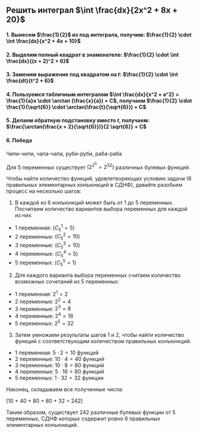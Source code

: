 
## Решить интеграл $\int \frac{dx}{2x^2 + 8x + 20}$

#### 1. Вынесем $\frac{1}{2}$ из под интеграла, получим: $\frac{1}{2} \cdot \int \frac{dx}{x^2 + 4x + 10}$
#### 2. Выделим полный квадрат в знаменателе: $\frac{1}{2} \cdot \int \frac{dx}{(x + 2)^2 + 6}$ 
#### 3. Заменим выражение под квадратом на $t$: $\frac{1}{2} \cdot \int \frac{dt}{t^2 + 6}$
#### 4. Пользуемся табличным интегралом $\int \frac{dx}{x^2 + a^2} = \frac{1}{a}x \cdot \arctan (\frac{x}{a}) + C$, получаем $\frac{1}{2} \cdot \frac{1}{\sqrt{6}} \cdot \arctan(\frac{t}{\sqrt{6}}) + C$
#### 5. Делаем обратную подстановку вместо $t$, получаем: $\frac{\arctan(\frac{x + 2}{\sqrt{6}})}{2 \sqrt{6}} + C$
#### 6. Победа 
Чипи-чипи, чапа-чапа, руби-руби, раба-раба

Для 5 переменных существует $(2^{2^5}=2^{32})$ различных булевых функций. 

Чтобы найти количество функций, удовлетворяющих условию задачи (6 правильных элементарных конъюнкций в СДНФ), давайте разобьем процесс на несколько шагов:

1. В каждой из 6 конъюнкций может быть от 1 до 5 переменных. Посчитаем количество вариантов выбора переменных для каждой из них:

- 1 переменная: $(C_5^1 = 5)$
- 2 переменные: $(C_5^2 = 10)$
- 3 переменные: $(C_5^3 = 10)$
- 4 переменные: $(C_5^4 = 5)$
- 5 переменных: $(C_5^5 = 1)$

2. Для каждого варианта выбора переменных считаем количество возможных сочетаний из 5 переменных:

- 1 переменная: $2^1 = 2$
- 2 переменные: $2^2 = 4$
- 3 переменные: $2^3 = 8$
- 4 переменные: $2^4 = 16$
- 5 переменных: $2^5 = 32$

3. Затем умножаем результаты шагов 1 и 2, чтобы найти количество функций с соответствующим количеством правильных конъюнкций:

- 1 переменная: $5 \cdot 2 = 10$ функций
- 2 переменные: $10 \cdot 4 = 40$ функций
- 3 переменные: $10 \cdot 8 = 80$ функций
- 4 переменные: $5 \cdot 16 = 80$ функций
- 5 переменных: $1 \cdot 32 = 32$ функции

Наконец, складываем все полученные числа:

\[10 + 40 + 80 + 80 + 32 = 242\]

Таким образом, существует 242 различные булевых функции от 5 переменных, СДНФ которых содержит ровно 6 правильных элементарных конъюнкций.
